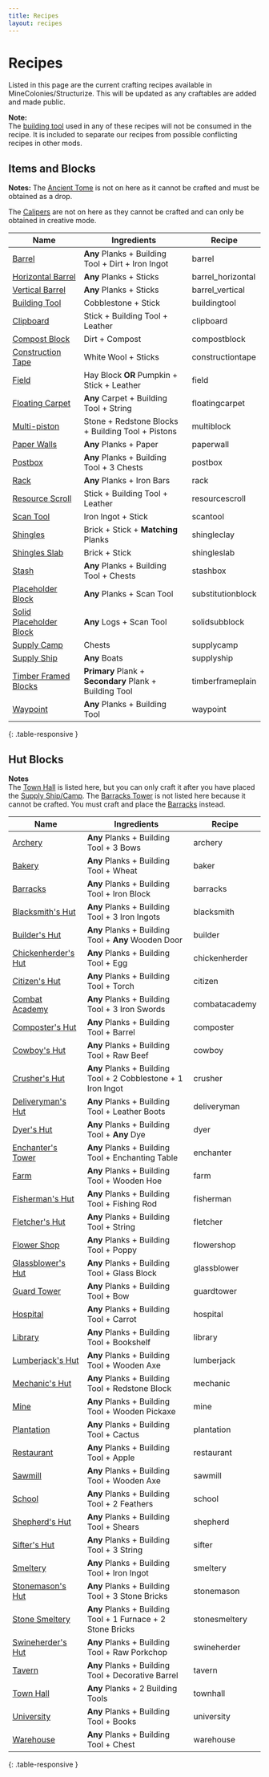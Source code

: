 ```yaml
---
title: Recipes
layout: recipes
---
```

# Recipes

Listed in this page are the current crafting recipes available in MineColonies/Structurize. This will be updated as any craftables are added and made public.

**Note:**  
The [building tool](../../source/items/buildingtool) used in any of these recipes will not be consumed in the recipe. It is included to separate our recipes from possible conflicting recipes in other mods.

## Items and Blocks

**Notes:**
The [Ancient Tome](../../source/items/ancient_tome) is not on here as it cannot be crafted and must be obtained as a drop. 

The [Calipers](../../source/items/calipers) are not on here as they cannot be crafted and can only be obtained in creative mode.

| Name                                          | Ingredients                                | Recipe                          |
| --------------------------------------------- | ------------------------------------------ | ------------------------------- |
| [Barrel](../../source/items/barrel)           | **Any** Planks + Building Tool + Dirt + Iron Ingot | <recipe>barrel</recipe> |
| [Horizontal Barrel](../../source/items/barrel_horizontal) | **Any** Planks + Sticks        | <recipe>barrel_horizontal</recipe> |
| [Vertical Barrel](../../source/items/barrel_vertical) | **Any** Planks + Sticks            | <recipe>barrel_vertical</recipe> |
| [Building Tool](../../source/items/buildingtool) | Cobblestone + Stick                     | <recipe>buildingtool</recipe>   |
| [Clipboard](../../source/items/clipboard)     | Stick + Building Tool + Leather            | <recipe>clipboard</recipe>      |
| [Compost Block](../../source/items/compost)   | Dirt + Compost                             | <recipe>compostblock</recipe>   |
| [Construction Tape](../../source/items/constructiontape) | White Wool + Sticks             | <recipe>constructiontape</recipe> |
| [Field](../../source/buildings/farm&field)    | Hay Block **OR** Pumpkin + Stick + Leather | <recipe>field</recipe>          |
| [Floating Carpet](../../source/items/floatingcarpet) | **Any** Carpet + Building Tool + String | <recipe>floatingcarpet</recipe> |
| [Multi-piston](../../source/buildings/multipiston) | Stone + Redstone Blocks + Building Tool + Pistons | <recipe>multiblock</recipe> |
| [Paper Walls](../../source/buildings/paperwalls) | **Any** Planks + Paper                  | <recipe>paperwall</recipe>      |
| [Postbox](../../source/items/postbox)         | **Any** Planks + Building Tool + 3 Chests  | <recipe>postbox</recipe>        |
| [Rack](../../source/items/rack)               | **Any** Planks + Iron Bars                 | <recipe>rack</recipe>           |
| [Resource Scroll](../../source/items/resourcescroll) | Stick + Building Tool + Leather     | <recipe>resourcescroll</recipe> |
| [Scan Tool](../../source/items/scantool)      | Iron Ingot + Stick                         | <recipe>scantool</recipe>       |
| [Shingles](../../source/items/shingles)       | Brick + Stick + **Matching** Planks        | <recipe>shingleclay</recipe>    |
| [Shingles Slab](../../source/items/shingles)  | Brick + Stick                              | <recipe>shingleslab</recipe>    |
| [Stash](../../source/items/stash)             | **Any** Planks + Building Tool + Chests    | <recipe>stashbox</recipe>       |
| [Placeholder Block](../../source/items/placeholderblocks) | **Any** Planks + Scan Tool     | <recipe>substitutionblock</recipe> |
| [Solid Placeholder Block](../../source/items/placeholderblocks) | **Any** Logs + Scan Tool | <recipe>solidsubblock</recipe> |
| [Supply Camp](../items/supplycampandship)     | Chests                                     | <recipe>supplycamp</recipe>     |
| [Supply Ship](../items/supplycampandship)     | **Any** Boats                              | <recipe>supplyship</recipe>     |
| [Timber Framed Blocks](../../source/items/timberframes) | **Primary** Plank + **Secondary** Plank + Building Tool | <recipe>timberframeplain</recipe>      |
| [Waypoint](../../source/items/waypoint)       | **Any** Planks + Building Tool             | <recipe>waypoint</recipe>       |
{: .table-responsive }

## Hut Blocks

**Notes**  
The [Town Hall](../../source/buildings/townhall) is listed here, but you can only craft it after you have placed the [Supply Ship/Camp](../../source/items/supplycampandship).
The [Barracks Tower](../../source/buildings/barrackstower) is not listed here because it cannot be crafted. You must craft and place the [Barracks](../../source/buildings/barracks) instead.

| Name                                               | Ingredients                                          | Recipe                         |
| -------------------------------------------------- | ---------------------------------------------------- | ------------------------------ |
| [Archery](../../source/buildings/archery)          | **Any** Planks + Building Tool + 3 Bows              | <recipe>archery</recipe>       |
| [Bakery](../../source/buildings/baker)             | **Any** Planks + Building Tool + Wheat               | <recipe>baker</recipe>         |
| [Barracks](../../source/buildings/barracks)        | **Any** Planks + Building Tool + Iron Block          | <recipe>barracks</recipe>      |
| [Blacksmith's Hut](../../source/buildings/blacksmith) | **Any** Planks + Building Tool + 3 Iron Ingots    | <recipe>blacksmith</recipe>    |
| [Builder's Hut](../../source/buildings/builder)    | **Any** Planks + Building Tool + **Any** Wooden Door | <recipe>builder</recipe>       |
| [Chickenherder's Hut](../../source/buildings/chickenherder) | **Any** Planks + Building Tool + Egg        | <recipe>chickenherder</recipe> |
| [Citizen's Hut](../../source/buildings/citizen)    | **Any** Planks + Building Tool + Torch               | <recipe>citizen</recipe>       |
| [Combat Academy](../../source/buildings/combatacademy) | **Any** Planks + Building Tool + 3 Iron Swords   | <recipe>combatacademy</recipe> |
| [Composter's Hut](../../source/buildings/composter) | **Any** Planks + Building Tool + Barrel             | <recipe>composter</recipe>     |
| [Cowboy's Hut](../../source/buildings/cowboy)      | **Any** Planks + Building Tool + Raw Beef            | <recipe>cowboy</recipe>        |
| [Crusher's Hut](../../source/buildings/crusher)    | **Any** Planks + Building Tool + 2 Cobblestone + 1 Iron Ingot | <recipe>crusher</recipe> |
| [Deliveryman's Hut](../../source/buildings/deliveryman) | **Any** Planks + Building Tool + Leather Boots  | <recipe>deliveryman</recipe>   |
| [Dyer's Hut](../../source/buildings/dyer)          | **Any** Planks + Building Tool + **Any** Dye         | <recipe>dyer</recipe>   |
| [Enchanter's Tower](../../source/buildings/enchantertower) | **Any** Planks + Building Tool + Enchanting Table | <recipe>enchanter</recipe> |
| [Farm](../../source/buildings/farm&field)          | **Any** Planks + Building Tool + Wooden Hoe          | <recipe>farm</recipe>          |
| [Fisherman's Hut](../../source/buildings/fisherman) | **Any** Planks + Building Tool + Fishing Rod        | <recipe>fisherman</recipe>     |
| [Fletcher's Hut](../../source/buildings/fletcher)  | **Any** Planks + Building Tool + String              | <recipe>fletcher</recipe>      |
| [Flower Shop](../../source/buildings/flowershop)   | **Any** Planks + Building Tool + Poppy               | <recipe>flowershop</recipe>    |
| [Glassblower's Hut](../../source/buildings/glassblower) | **Any** Planks + Building Tool + Glass Block    | <recipe>glassblower</recipe>   |
| [Guard Tower](../../source/buildings/guardtower)   | **Any** Planks + Building Tool + Bow                 | <recipe>guardtower</recipe>    |
| [Hospital](../../source/buildings/hospital)        | **Any** Planks + Building Tool + Carrot              | <recipe>hospital</recipe>      |
| [Library](../../source/buildings/library)          | **Any** Planks + Building Tool + Bookshelf           | <recipe>library</recipe>       |
| [Lumberjack's Hut](../../source/buildings/lumberjack) | **Any** Planks + Building Tool + Wooden Axe       | <recipe>lumberjack</recipe>    |
| [Mechanic's Hut](../../source/buildings/mechanic)  | **Any** Planks + Building Tool + Redstone Block      | <recipe>mechanic</recipe>      |
| [Mine](../../source/buildings/mine)                | **Any** Planks + Building Tool + Wooden Pickaxe      | <recipe>mine</recipe>          |
| [Plantation](../../source/buildings/plantation)    | **Any** Planks + Building Tool + Cactus              | <recipe>plantation</recipe>    |
| [Restaurant](../../source/buildings/restaurant)    | **Any** Planks + Building Tool + Apple               | <recipe>restaurant</recipe>    |
| [Sawmill](../../source/buildings/sawmill)          | **Any** Planks + Building Tool + Wooden Axe          | <recipe>sawmill</recipe>       |
| [School](../../source/buildings/school)            | **Any** Planks + Building Tool + 2 Feathers          | <recipe>school</recipe>        |
| [Shepherd's Hut](../../source/buildings/shepherd)  | **Any** Planks + Building Tool + Shears              | <recipe>shepherd</recipe>      |
| [Sifter's Hut](../../source/buildings/sifter)      | **Any** Planks + Building Tool + 3 String            | <recipe>sifter</recipe>        |
| [Smeltery](../../source/buildings/smeltery)        | **Any** Planks + Building Tool + Iron Ingot          | <recipe>smeltery</recipe>      |
| [Stonemason's Hut](../../source/buildings/stonemason) | **Any** Planks + Building Tool + 3 Stone Bricks   | <recipe>stonemason</recipe>    |
| [Stone Smeltery](../../source/buildings/stonesmeltery) | **Any** Planks + Building Tool + 1 Furnace + 2 Stone Bricks | <recipe>stonesmeltery</recipe> |
| [Swineherder's Hut](../../source/buildings/swineherder) | **Any** Planks + Building Tool + Raw Porkchop   | <recipe>swineherder</recipe>   |
| [Tavern](../../source/buildings/tavern)            | **Any** Planks + Building Tool + Decorative Barrel   | <recipe>tavern</recipe>        |
| [Town Hall](../../source/buildings/townhall)       | **Any** Planks + 2 Building Tools                    | <recipe>townhall</recipe>      |
| [University](../../source/buildings/university)    | **Any** Planks + Building Tool + Books               | <recipe>university</recipe>    |
| [Warehouse](../../source/buildings/warehouse)      | **Any** Planks + Building Tool + Chest               | <recipe>warehouse</recipe>     |
{: .table-responsive }
